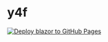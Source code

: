 # y4f

[![Deploy blazor to GitHub Pages](https://github.com/yummy4friends/y4f/actions/workflows/main.yml/badge.svg?branch=dev)](https://github.com/yummy4friends/y4f/actions/workflows/main.yml)
